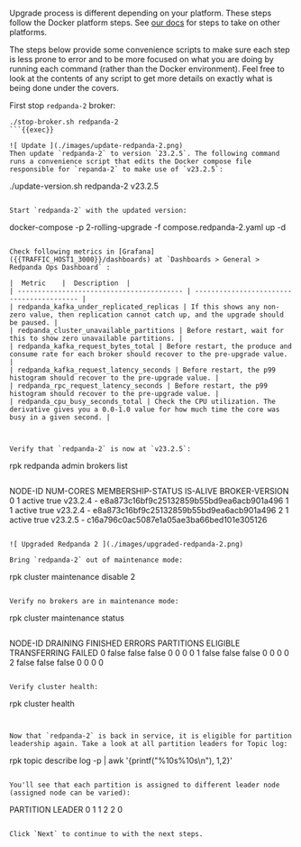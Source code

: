 Upgrade process is different depending on your platform. These steps follow the Docker platform steps. See [our docs](https://docs.redpanda.com/docs/manage/cluster-maintenance/rolling-upgrade/#upgrade-your-version) for steps to take on other platforms.

The steps below provide some convenience scripts to make sure each step is less prone to error and to be more focused on what you are doing by running each command (rather than the Docker environment). Feel free to look at the contents of any script to get more details on exactly what is being done under the covers.

First stop `redpanda-2` broker:

```
./stop-broker.sh redpanda-2
```{{exec}}

![ Update ](./images/update-redpanda-2.png)
Then update `redpanda-2` to version `23.2.5`. The following command runs a convenience script that edits the Docker compose file responsible for `repanda-2` to make use of `v23.2.5`:

```
./update-version.sh redpanda-2 v23.2.5
```{{exec}}

Start `redpanda-2` with the updated version:

```
docker-compose -p 2-rolling-upgrade -f compose.redpanda-2.yaml up -d
```{{exec}}

Check following metrics in [Grafana]({{TRAFFIC_HOST1_3000}}/dashboards) at `Dashboards > General > Redpanda Ops Dashboard` :

|  Metric	 |  Description  | 
| ----------------------------------------- | ----------------------------------------- |
| redpanda_kafka_under_replicated_replicas | If this shows any non-zero value, then replication cannot catch up, and the upgrade should be paused. |
| redpanda_cluster_unavailable_partitions | Before restart, wait for this to show zero unavailable partitions. |
| redpanda_kafka_request_bytes_total | Before restart, the produce and consume rate for each broker should recover to the pre-upgrade value. |
| redpanda_kafka_request_latency_seconds | Before restart, the p99 histogram should recover to the pre-upgrade value. |
| redpanda_rpc_request_latency_seconds | Before restart, the p99 histogram should recover to the pre-upgrade value. |
| redpanda_cpu_busy_seconds_total | Check the CPU utilization. The derivative gives you a 0.0-1.0 value for how much time the core was busy in a given second. |



Verify that `redpanda-2` is now at `v23.2.5`:

```
rpk redpanda admin brokers list
```{{exec}}

```
NODE-ID  NUM-CORES  MEMBERSHIP-STATUS  IS-ALIVE  BROKER-VERSION
0        1          active             true      v23.2.4 - e8a873c16bf9c25132859b55bd9ea6acb901a496
1        1          active             true      v23.2.4 - e8a873c16bf9c25132859b55bd9ea6acb901a496
2        1          active             true      v23.2.5 - c16a796c0ac5087e1a05ae3ba66bed101e305126
```

![ Upgraded Redpanda 2 ](./images/upgraded-redpanda-2.png)

Bring `redpanda-2` out of maintenance mode:

```
rpk cluster maintenance disable 2
```{{exec}}

Verify no brokers are in maintenance mode:
```
rpk cluster maintenance status
```{{exec}}

```
NODE-ID  DRAINING  FINISHED  ERRORS  PARTITIONS  ELIGIBLE  TRANSFERRING  FAILED
0        false     false     false   0           0         0             0
1        false     false     false   0           0         0             0
2        false     false     false   0           0         0             0
```

Verify cluster health:

```
rpk cluster health
```{{exec}}


Now that `redpanda-2` is back in service, it is eligible for partition leadership again. Take a look at all partition leaders for Topic log: 
```
rpk topic describe log -p | awk '{printf("%10s%10s\n"), $1,$2}'
```{{exec}}

You'll see that each partition is assigned to different leader node (assigned node can be varied):
```
 PARTITION    LEADER
         0         1
         1         2
         2         0
```

Click `Next` to continue to with the next steps.


